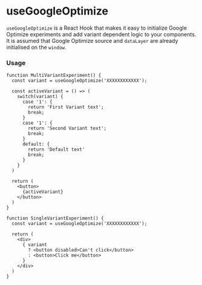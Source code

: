 # useGoogleOptimize

`useGoogleOptimize` is a React Hook that makes it easy to initialize Google Optimize experiments and add variant dependent logic to your components. It is assumed that Google Optimize source and `dataLayer` are already initialised on the `window`.

### Usage

```
function MultiVariantExperiment() {
  const variant = useGoogleOptimize('XXXXXXXXXXXX');

  const activeVariant = () => (
    switch(variant) {
      case '1': {
        return 'First Variant text';
        break;
      }
      case '1': {
        return 'Second Variant text';
        break;
      }
      default: {
        return 'Default text'
        break;
      }
    }
  )

  return (
    <button>
      {activeVariant}
    </button>
  )
}
```

```
function SingleVariantExperiment() {
  const variant = useGoogleOptimize('XXXXXXXXXXXX');

  return (
    <div>
      { variant
        ? <button disabled>Can't click</button>
        : <button>Click me</button>
      }
    </div>
  )
}
```
